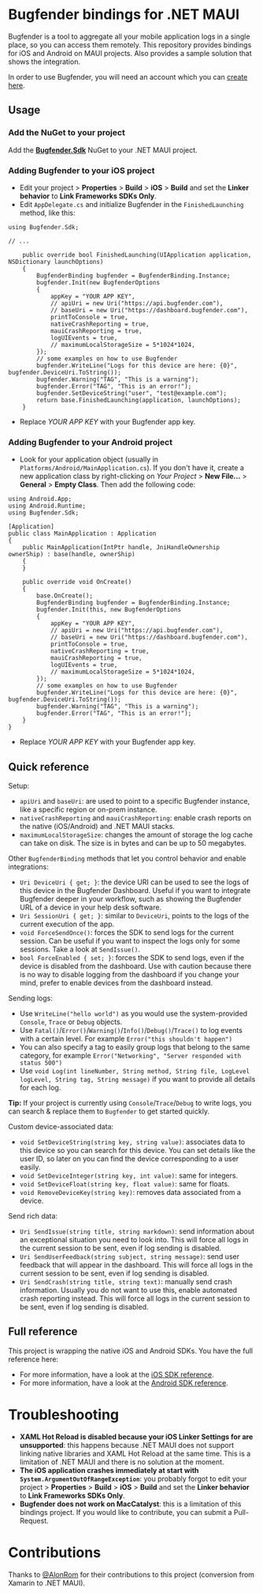 # Bugfender bindings for .NET MAUI

Bugfender is a tool to aggregate all your mobile application logs in a single place, so you can access them remotely. This repository provides bindings for iOS and Android on MAUI projects. Also provides a sample solution that shows the integration.

In order to use Bugfender, you will need an account which you can [create here](https://bugfender.com).

## Usage

### Add the NuGet to your project

Add the [**Bugfender.Sdk**](https://www.nuget.org/packages/Bugfender.Sdk) NuGet to your .NET MAUI project.

### Adding Bugfender to your iOS project

* Edit your project > **Properties** > **Build** > **iOS** > **Build** and set the **Linker behavior** to **Link Frameworks SDKs Only**.
* Edit `AppDelegate.cs` and initialize Bugfender in the `FinishedLaunching` method, like this:

```
using Bugfender.Sdk;

// ...

    public override bool FinishedLaunching(UIApplication application, NSDictionary launchOptions)
    {
        BugfenderBinding bugfender = BugfenderBinding.Instance;
        bugfender.Init(new BugfenderOptions
        {
            appKey = "YOUR APP KEY",
            // apiUri = new Uri("https://api.bugfender.com"),
            // baseUri = new Uri("https://dashboard.bugfender.com"),
            printToConsole = true,
            nativeCrashReporting = true,
            mauiCrashReporting = true,
            logUIEvents = true,
            // maximumLocalStorageSize = 5*1024*1024,
        });
        // some examples on how to use Bugfender
        bugfender.WriteLine("Logs for this device are here: {0}", bugfender.DeviceUri.ToString());
        bugfender.Warning("TAG", "This is a warning");
        bugfender.Error("TAG", "This is an error!");
        bugfender.SetDeviceString("user", "test@example.com");
        return base.FinishedLaunching(application, launchOptions);
    }
```

* Replace *YOUR APP KEY* with your Bugfender app key.

### Adding Bugfender to your Android project

* Look for your application object (usually in `Platforms/Android/MainApplication.cs`). If you don't have it, create a new application class by right-clicking on *Your Project* > **New File...** > **General** > **Empty Class**. Then add the following code:

```
using Android.App;
using Android.Runtime;
using Bugfender.Sdk;

[Application]
public class MainApplication : Application
{
    public MainApplication(IntPtr handle, JniHandleOwnership ownerShip) : base(handle, ownerShip)
    {
    }

    public override void OnCreate()
    {
        base.OnCreate();
        BugfenderBinding bugfender = BugfenderBinding.Instance;
        bugfender.Init(this, new BugfenderOptions
        {
            appKey = "YOUR APP KEY",
            // apiUri = new Uri("https://api.bugfender.com"),
            // baseUri = new Uri("https://dashboard.bugfender.com"),
            printToConsole = true,
            nativeCrashReporting = true,
            mauiCrashReporting = true,
            logUIEvents = true,
            // maximumLocalStorageSize = 5*1024*1024,
        });
        // some examples on how to use Bugfender
        bugfender.WriteLine("Logs for this device are here: {0}", bugfender.DeviceUri.ToString());
        bugfender.Warning("TAG", "This is a warning");
        bugfender.Error("TAG", "This is an error!");
    }
}
```
* Replace *YOUR APP KEY* with your Bugfender app key.

## Quick reference

Setup:

 * `apiUri` and `baseUri`: are used to point to a specific Bugfender instance, like a specific region or on-prem instance.
 * `nativeCrashReporting` and `mauiCrashReporting`: enable crash reports on the native (iOS/Android) and .NET MAUI stacks.
 * `maximumLocalStorageSize`: changes the amount of storage the log cache can take on disk. The size is in bytes and can be up to 50 megabytes.

Other `BugfenderBinding` methods that let you control behavior and enable integrations:

 * `Uri DeviceUri { get; }`: the device URI can be used to see the logs of this device in the Bugfender Dashboard. Useful if you want to integrate Bugfender deeper in your workflow, such as showing the Bugfender URL of a device in your help desk software.
 * `Uri SessionUri { get; }`: similar to `DeviceUri`, points to the logs of the current execution of the app.
 * `void ForceSendOnce()`: forces the SDK to send logs for the current session. Can be useful if you want to inspect the logs only for some sessions. Take a look at `SendIssue()`.
 * `bool ForceEnabled { set; }`: forces the SDK to send logs, even if the device is disabled from the dashboard. Use with caution because there is no way to disable logging from the dashboard if you change your mind, prefer to enable devices from the dashboard instead.

Sending logs:

 * Use `WriteLine("hello world")` as you would use the system-provided `Console`, `Trace` or `Debug` objects.
 * Use `Fatal()`/`Error()`/`Warning()`/`Info()`/`Debug()`/`Trace()` to log events with a certain level. For example `Error("this shouldn't happen")`
 * You can also specify a tag to easily group logs that belong to the same category, for example `Error("Networking", "Server responded with status 500")`
 * Use `void Log(int lineNumber, String method, String file, LogLevel logLevel, String tag, String message)` if you want to provide all details for each log.

**Tip:** If your project is currently using `Console`/`Trace`/`Debug` to write logs, you can search & replace them to `Bugfender` to get started quickly.

Custom device-associated data:
 * `void SetDeviceString(string key, string value)`: associates data to this device so you can search for this device. You can set details like the user ID, so later on you can find the device corresponding to a user easily.
 * `void SetDeviceInteger(string key, int value)`: same for integers.
 * `void SetDeviceFloat(string key, float value)`: same for floats.
 * `void RemoveDeviceKey(string key)`: removes data associated from a device.

 Send rich data:

 * `Uri SendIssue(string title, string markdown)`: send information about an exceptional situation you need to look into. This will force all logs in the current session to be sent, even if log sending is disabled.
 * `Uri SendUserFeedback(string subject, string message)`: send user feedback that will appear in the dashboard. This will force all logs in the current session to be sent, even if log sending is disabled.
 * `Uri SendCrash(string title, string text)`: manually send crash information. Usually you do not want to use this, enable automated crash reporting instead. This will force all logs in the current session to be sent, even if log sending is disabled.

## Full reference

This project is wrapping the native iOS and Android SDKs. You have the full reference here:

* For more information, have a look at the [iOS SDK reference](https://bugfender.github.io/BugfenderSDK-iOS/).
* For more information, have a look at the [Android SDK reference](http://www.javadoc.io/doc/com.bugfender.sdk/android).


# Troubleshooting

* **XAML Hot Reload is disabled because your iOS Linker Settings for <your app name> are unsupported**: this happens because .NET MAUI does not support linking native libraries and XAML Hot Reload at the same time. This is a limitation of .NET MAUI and there is no solution at the moment.
* **The iOS application crashes immediately at start with `System.ArgumentOutOfRangeException`**: you probably forgot to edit your project > **Properties** > **Build** > **iOS** > **Build** and set the **Linker behavior** to **Link Frameworks SDKs Only**.
* **Bugfender does not work on MacCatalyst**: this is a limitation of this bindings project. If you would like to contribute, you can submit a Pull-Request.

# Contributions

Thanks to [@AlonRom](http://github.com/AlonRom/) for their contributions to this project (conversion from Xamarin to .NET MAUI).
